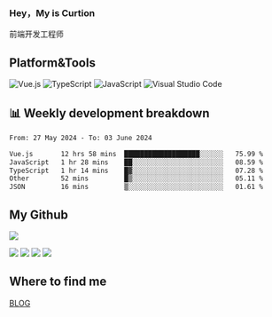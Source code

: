 ### Hey，My is Curtion
前端开发工程师
## Platform&Tools

![Vue.js](https://img.shields.io/badge/-Vue.js-4FC08D?style=flat-square&logo=Vue.js&logoColor=white)
![TypeScript](https://img.shields.io/badge/-TypeScript-007ACC?style=flat-square&logo=typescript&logoColor=white)
![JavaScript](https://img.shields.io/badge/-JavaScript-F7DF1E?style=flat-square&logo=javascript&logoColor=black)
![Visual Studio Code](https://img.shields.io/badge/-VSCode-007ACC?style=flat-square&logo=Visual-Studio-Code&logoColor=white)

## 📊 Weekly development breakdown

<!--START_SECTION:waka-->

```txt
From: 27 May 2024 - To: 03 June 2024

Vue.js       12 hrs 58 mins  ███████████████████░░░░░░   75.99 %
JavaScript   1 hr 28 mins    ██░░░░░░░░░░░░░░░░░░░░░░░   08.59 %
TypeScript   1 hr 14 mins    █▓░░░░░░░░░░░░░░░░░░░░░░░   07.28 %
Other        52 mins         █▒░░░░░░░░░░░░░░░░░░░░░░░   05.11 %
JSON         16 mins         ▒░░░░░░░░░░░░░░░░░░░░░░░░   01.61 %
```

<!--END_SECTION:waka-->

## My Github

![](http://github-profile-summary-cards.vercel.app/api/cards/profile-details?username=curtion&theme=nord_bright)

![](http://github-profile-summary-cards.vercel.app/api/cards/stats?username=curtion&theme=nord_bright)
![](http://github-profile-summary-cards.vercel.app/api/cards/productive-time?username=curtion&theme=nord_bright&utcOffset=8)
![](http://github-profile-summary-cards.vercel.app/api/cards/repos-per-language?username=curtion&theme=nord_bright)
![](http://github-profile-summary-cards.vercel.app/api/cards/most-commit-language?username=curtion&theme=nord_bright)

## Where to find me

[BLOG](https://blog.3gxk.net)
